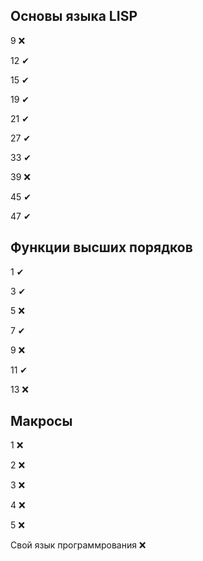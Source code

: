 ## Основы языка LISP

9  ❌

12 ✔

15 ✔

19 ✔

21 ✔

27 ✔

33 ✔

39 ❌

45 ✔

47 ✔

## Функции высших порядков

1 ✔

3 ✔

5 ❌

7 ✔

9 ❌

11 ✔

13 ❌

## Макросы

1 ❌

2 ❌

3 ❌

4 ❌

5 ❌

Свой язык программрования ❌
